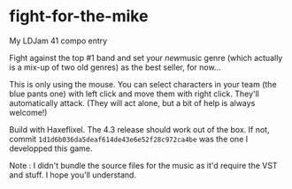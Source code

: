 # fight-for-the-mike
My LDJam 41 compo entry

Fight against the top #1 band and set your *new*music genre (which actually is a mix-up of two old genres) as the best seller, for now...

This is only using the mouse.
You can select characters in your team (the blue pants one) with left click and move them with right click.
They'll automatically attack.
(They will act alone, but a bit of help is always welcome!)

Build with Haxeflixel. The 4.3 release should work out of the box. If not, commit `1d1d6b036da5deaf614de43e6e52f28c972ca4be` was the one I developped this game.

Note : I didn't bundle the source files for the music as it'd require the VST and stuff. I hope you'll understand.
